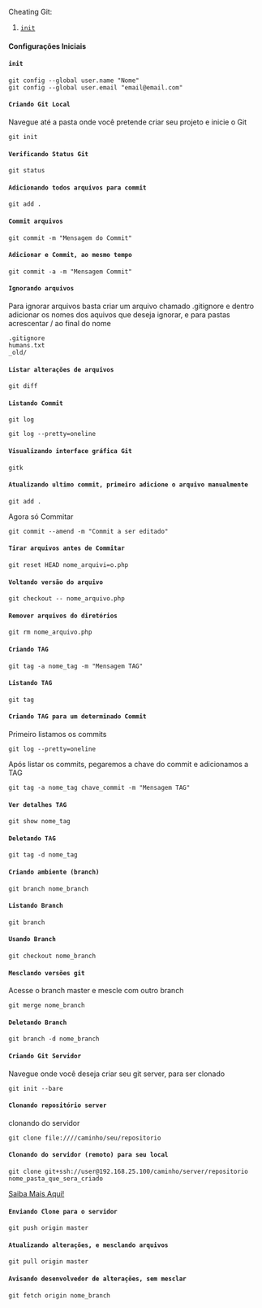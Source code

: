 

Cheating Git:

1. [`init`](/maicol-dg/Cheating-Git#init)





#### Configurações Iniciais
#### `init`

```
git config --global user.name "Nome"
git config --global user.email "email@email.com"
```


#### `Criando Git Local`

Navegue até a pasta onde você pretende criar seu projeto e inicie o Git
```
git init
```


#### `Verificando Status Git`

```
git status
```


#### `Adicionando todos arquivos para commit`

```
git add .
```


#### `Commit arquivos`

```
git commit -m "Mensagem do Commit"
```


#### `Adicionar e Commit, ao mesmo tempo`

```
git commit -a -m "Mensagem Commit"
```


#### `Ignorando arquivos`

Para ignorar arquivos basta criar um arquivo chamado .gitignore e dentro adicionar os nomes dos aquivos que deseja ignorar, e para pastas acrescentar / ao final do nome
```
.gitignore
humans.txt
_old/
```


#### `Listar alterações de arquivos`

```
git diff
```


#### `Listando Commit`

```
git log
```


```
git log --pretty=oneline
```


#### `Visualizando interface gráfica Git`

```
gitk
```


#### `Atualizando ultimo commit, primeiro adicione o arquivo manualmente`

```
git add .
```


Agora só Commitar
```
git commit --amend -m "Commit a ser editado"
```


#### `Tirar arquivos antes de Commitar`

```
git reset HEAD nome_arquivi=o.php
```


#### `Voltando versão do arquivo`

```
git checkout -- nome_arquivo.php
```


#### `Remover arquivos do diretórios`

```
git rm nome_arquivo.php
```


#### `Criando TAG`

```
git tag -a nome_tag -m "Mensagem TAG"
```


#### `Listando TAG`

```
git tag
```


#### `Criando TAG para um determinado Commit`

Primeiro listamos os commits
```
git log --pretty=oneline
```


Após listar os commits, pegaremos a chave do commit e adicionamos a TAG
```
git tag -a nome_tag chave_commit -m "Mensagem TAG"
```


#### `Ver detalhes TAG`

```
git show nome_tag
```


#### `Deletando TAG`

```
git tag -d nome_tag
```


#### `Criando ambiente (branch)`

```
git branch nome_branch
```


#### `Listando Branch`

```
git branch
```


#### `Usando Branch`

```
git checkout nome_branch
```


#### `Mesclando versões git`

Acesse o branch master e mescle com outro branch
```
git merge nome_branch
```


#### `Deletando Branch`

```
git branch -d nome_branch
```


#### `Criando Git Servidor`

Navegue onde você deseja criar seu git server, para ser clonado
```
git init --bare
```


#### `Clonando repositório server`

clonando do servidor
```
git clone file:////caminho/seu/repositorio
```


#### `Clonando do servidor (remoto) para seu local`

```
git clone git+ssh://user@192.168.25.100/caminho/server/repositorio nome_pasta_que_sera_criado
```


<a href="http://wiki.pipa.digital/criando-projeto-git-no-servidor-e-clonando-projeto/">Saiba Mais Aqui!</a>

#### `Enviando Clone para o servidor`

```
git push origin master
```


#### `Atualizando alterações, e mesclando arquivos`

```
git pull origin master
```


#### `Avisando desenvolvedor de alterações, sem mesclar`

```
git fetch origin nome_branch
```

